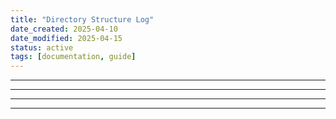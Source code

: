 ```yaml
---
title: "Directory Structure Log"
date_created: 2025-04-10
date_modified: 2025-04-15
status: active
tags: [documentation, guide]
---
```


---

---

---

---


